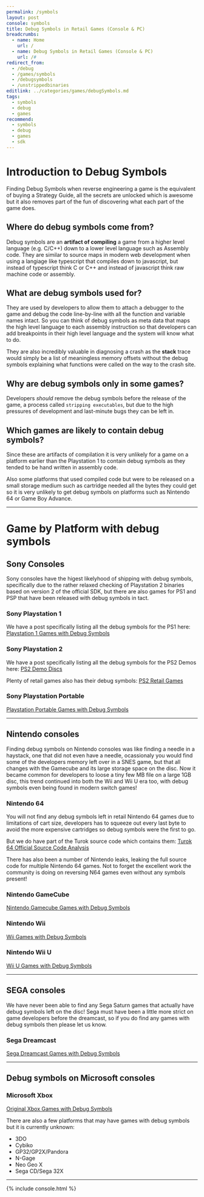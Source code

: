```yaml
---
permalink: /symbols
layout: post
console: symbols
title: Debug Symbols in Retail Games (Console & PC)
breadcrumbs:
  - name: Home
    url: /
  - name: Debug Symbols in Retail Games (Console & PC)
    url: /#
redirect_from:
  - /debug
  - /games/symbols
  - /debugsymbols
  - /unstrippedbinaries
editlink: ../categories/games/debugSymbols.md
tags:
  - symbols
  - debug
  - games
recommend:
  - symbols
  - debug
  - games
  - sdk
---
```


# Introduction to Debug Symbols
Finding Debug Symbols when reverse engineering a game is the equivalent of buying a Strategy Guide, all the secrets are unlocked which is awesome but it also removes part of the fun of discovering what each part of the game does.

## Where do debug symbols come from?
Debug symbols are an **artifact of compiling** a game from a higher level language (e.g. C/C++) down to a lower level language such as Assembly code. 
They are similar to source maps in modern web development when using a langiage like typescript that compiles down to javascript, but instead of typescript think C or C++ and instead of javascript think raw machine code or assembly.

## What are debug symbols used for?
They are used by developers to allow them to attach a debugger to the game and debug the code line-by-line with all the function and variable names intact. So you can think of debug symbols as meta data that maps the high level language to each assembly instruction so that developers can add breakpoints in their high level language and the system will know what to do. 

They are also incredibly valuable in diagnosing a crash as the **stack** trace would simply be a list of meaningless memory offsets without the debug symbols explaining what functions were called on the way to the crash site.

## Why are debug symbols only in some games?
Developers *should* remove the debug symbols before the release of the game, a process called `stripping executables`, but due to the high pressures of development and last-minute bugs they can be left in.

## Which games are likely to contain debug symbols?
Since these are artifacts of compilation it is very unlikely for a game on a platform earlier than the Playstation 1 to contain debug symbols as they tended to be hand written in assembly code.

Also some platforms that used compiled code but were to be released on a small storage medium such as cartridge needed all the bytes they could get so it is very unlikely to get debug symbols on platforms such as Nintendo 64 or Game Boy Advance.

---
# Game by Platform with debug symbols 

## Sony Consoles
Sony consoles have the higest likelyhood of shipping with debug symbols, specifically due to the rather relaxed checking of Playstation 2 binaries based on version 2 of the official SDK, but there are also games for PS1 and PSP that have been released with debug symbols in tact.

### Sony Playstation 1 
We have a post specifically listing all the debug symbols for the PS1 here:
[Playstation 1 Games with Debug Symbols](https://www.retroreversing.com/ps1-debug-symbols)

### Sony Playstation 2
We have a post specifically listing all the debug symbols for the PS2 Demos here:
[PS2 Demo Discs](https://www.retroreversing.com/ps2-demos/) 

Plenty of retail games also has their debug symbols:
[PS2 Retail Games](https://www.retroreversing.com/ps2-unstripped/)

### Sony Playstation Portable
[Playstation Portable Games with Debug Symbols](https://www.retroreversing.com/psp-debug-symbols)

---
## Nintendo consoles
Finding debug symbols on Nintendo consoles was like finding a needle in a haystack, one that did not even have a needle, ocassionaly you would find some of the developers memory left over in a SNES game, but that all changes with the Gamecube and its large storage space on the disc. Now it became common for developers to loose a tiny few MB file on a large 1GB disc, this trend continued into both the Wii and Wii U era too, with debug symbols even being found in modern switch games!

### Nintendo 64
You will not find any debug symbols left in retail Nintendo 64 games due to limitations of cart size, developers has to squeeze out every last byte to avoid the more expensive cartridges so debug symbols were the first to go. 

But we do have part of the Turok source code which contains them: [Turok 64 Official Source Code Analysis](https://www.retroreversing.com/turok64sourcecode)

There has also been a number of Nintendo leaks, leaking the full source code for multiple Nintendo 64 games. Not to forget the excellent work the community is doing on reversing N64 games even without any symbols present!

### Nintendo GameCube 
[Nintendo Gamecube Games with Debug Symbols](https://www.retroreversing.com/gamecube-debug-symbols)

### Nintendo Wii 
[Wii Games with Debug Symbols](https://www.retroreversing.com/wii-debug-symbols/)

### Nintendo Wii U
[Wii U Games with Debug Symbols](https://www.retroreversing.com/wii-u-unstripped/)


---
## SEGA consoles

We have never been able to find any Sega Saturn games that actually have debug symbols left on the disc! Sega must have been a little more strict on game developers before the dreamcast, so if you do find any games with debug symbols then please let us know.

### Sega Dreamcast
[Sega Dreamcast Games with Debug Symbols](https://www.retroreversing.com/sega-dreamcast-game-debug-symbols)

---
## Debug symbols on Microsoft consoles

### Microsoft Xbox 
[Original Xbox Games with Debug Symbols](https://www.retroreversing.com/xbox-game-debug-symbols)


There are also a few platforms that may have games with debug symbols but it is currently unknown:
* 3DO
* Cybiko
* GP32/GP2X/Pandora
* N-Gage
* Neo Geo X
* Sega CD/Sega 32X


---

<div>
{% include console.html %}
</div>
